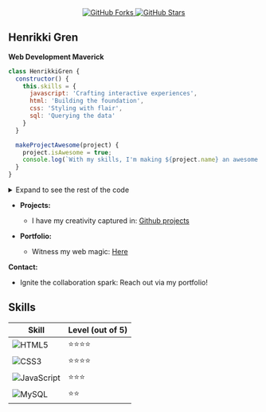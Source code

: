 <div align="center">
  <a href="https://github.com/Aiche-H">
    <img src="https://img.shields.io/badge/dynamic/json?logo=github&label=GitHub%20Forks&style=for-the-badge&query=%24.forks&url=https://api.github-star-counter.workers.dev/user/Aiche-H"   
 alt="GitHub Forks">
  </a>
  <a href="https://github.com/Aiche-H">
    <img src="https://img.shields.io/badge/dynamic/json?logo=github&label=GitHub%20Stars&style=for-the-badge&query=%24.stars&url=https://api.github-star-counter.workers.dev/user/Aiche-H"   
 alt="GitHub Stars">
  </a>
</div>

## **Henrikki Gren**

**Web Development Maverick**

```javascript
class HenrikkiGren {
  constructor() {
    this.skills = {
      javascript: 'Crafting interactive experiences',
      html: 'Building the foundation',
      css: 'Styling with flair',
      sql: 'Querying the data'
    }
  }

  makeProjectAwesome(project) {
    project.isAwesome = true;
    console.log(`With my skills, I'm making ${project.name} an awesome project!`);
  }
}
```

<details>
<summary>Expand to see the rest of the code</summary>

```JavaScript
class Project {
  constructor(name) {
    this.name = name;
    this.isAwesome = false;
  }

  addContributor(contributor) {
    if (contributor instanceof HenrikkiGren) {
      contributor.makeProjectAwesome(this);
    }
  }

  getStatus() {
    console.log(`${this.name} is ${this.isAwesome ? 'now an awesome' : 'still not an awesome'} project.`);
  }
}

const myProject = new Project('the Project');
const henrikki = new HenrikkiGren();
myProject.addContributor(henrikki);
myProject.getStatus();
```
</details>

* **Projects:**

  * I have my creativity captured in: [Github projects](https://github.com/Aiche-H?tab=repositories)

* **Portfolio:**

  * Witness my web magic: [Here](https://aiche-h.github.io/Portfolio/)

**Contact:**

  * Ignite the collaboration spark: Reach out via my portfolio\!

## Skills

| Skill | Level (out of 5) |
|---|---|
| <img src="https://img.shields.io/badge/HTML5-E34F26?style=for-the-badge&logo=html5&logoColor=white" alt="HTML5"> | ⭐⭐⭐⭐ |
| <img src="https://img.shields.io/badge/CSS3-1572B6?style=for-the-badge&logo=css3&logoColor=white" alt="CSS3"> | ⭐⭐⭐⭐ |
| <img src="https://img.shields.io/badge/JavaScript-323330?style=for-the-badge&logo=javascript&logoColor=F7DF1E" alt="JavaScript"> | ⭐⭐⭐ |
| <img src="https://img.shields.io/badge/MySQL-005C84?style=for-the-badge&logo=mysql&logoColor=white" alt="MySQL"> | ⭐⭐ |
